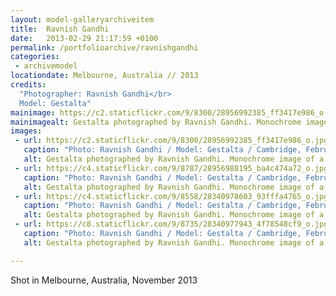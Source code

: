 ```yaml
---
layout: model-galleryarchiveitem
title:  Ravnish Gandhi
date:   2013-02-29 21:17:59 +0100
permalink: /portfolioarchive/ravnishgandhi
categories:
 - archivemodel
locationdate: Melbourne, Australia // 2013
credits:
  "Photographer: Ravnish Gandhi</br>
  Model: Gestalta"
mainimage: https://c2.staticflickr.com/9/8300/28956992385_ff3417e986_o.jpg
mainimagealt: Gestalta photographed by Ravnish Gandhi. Monochrome image of a woman in watery light
images:
 - url: https://c2.staticflickr.com/9/8300/28956992385_ff3417e986_o.jpg
   caption: "Photo: Ravnish Gandhi / Model: Gestalta / Cambridge, February 2013"
   alt: Gestalta photographed by Ravnish Gandhi. Monochrome image of a woman in watery light
 - url: https://c4.staticflickr.com/9/8787/28956988195_ba4c474a72_o.jpg
   caption: "Photo: Ravnish Gandhi / Model: Gestalta / Cambridge, February 2013"
   alt: Gestalta photographed by Ravnish Gandhi. Monochrome image of a woman in watery light
 - url: https://c4.staticflickr.com/9/8558/28340978603_93fffa4765_o.jpg
   caption: "Photo: Ravnish Gandhi / Model: Gestalta / Cambridge, February 2013"
   alt: Gestalta photographed by Ravnish Gandhi. Monochrome image of a woman in watery light
 - url: https://c8.staticflickr.com/9/8735/28340977943_4f78548cf9_o.jpg
   caption: "Photo: Ravnish Gandhi / Model: Gestalta / Cambridge, February 2013"
   alt: Gestalta photographed by Ravnish Gandhi. Monochrome image of a woman in watery light

---
```


Shot in Melbourne, Australia, November 2013
